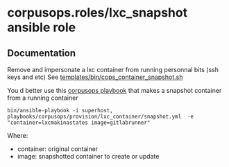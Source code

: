 # corpusops.roles/lxc_snapshot ansible role
## Documentation
Remove and impersonate a lxc container from running personnal bits (ssh keys and etc)
See [templates/bin/cops_container_snapshot.sh](./templates/bin/cops_container_snapshot.sh)

You d better use this [corpusops playbook](https://github.com/corpusops/playbooks/blob/master/provision/lxc_container/snapshot.yml) that makes a snapshot container
from a running container
```
bin/ansible-playbook -i superhost, playbooks/corpusops/provision/lxc_container/snapshot.yml  -e "container=lxcmakinastates image=gitlabrunner"
```

Where:
- container: original container
- image: snapshotted container to create or update
